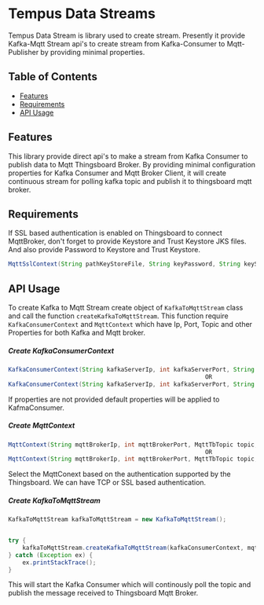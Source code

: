 # Tempus Data Streams

Tempus Data Stream is library used to create stream. Presently it provide Kafka-Mqtt Stream api's to create stream from Kafka-Consumer to Mqtt-Publisher by providing minimal properties.

## Table of Contents

- [Features](#features)
- [Requirements](#requirements)
- [API Usage](#api-usage)

## Features
This library provide direct api's to make a stream from Kafka Consumer to publish data to Mqtt Thingsboard Broker.
By providing minimal configuration properties for Kafka Consumer and Mqtt Broker Client, it will create continuous stream for polling kafka topic and publish it to thingsboard mqtt broker.

## Requirements
If SSL based authentication is enabled on Thingsboard to connect MqttBroker, don't forget to provide Keystore and Trust Keystore JKS files.
And also provide Password to Keystore and Trust Keystore.
```java
MqttSslContext(String pathKeyStoreFile, String keyPassword, String keyStorePassword, String pathTrustStoreFile, String trustStorePassword);
```

## API Usage
To create Kafka to Mqtt Stream create object of `KafkaToMqttStream` class and call the function `createKafkaToMqttStream`.
This function require  `KafkaConsumerContext` and `MqttContext` which have Ip, Port, Topic and other Properties for both Kafka and Mqtt broker.

##### Create KafkaConsumerContext
```java
KafkaConsumerContext(String kafkaServerIp, int kafkaServerPort, String kafkaTopic);
                                                        OR
KafkaConsumerContext(String kafkaServerIp, int kafkaServerPort, String kafkaTopic, Properties properties);
```
If properties are not provided default properties will be applied to KafmaConsumer.

##### Create MqttContext
```java
MqttContext(String mqttBrokerIp, int mqttBrokerPort, MqttTbTopic topic, String username)  /**TCP**/
                                                        OR
MqttContext(String mqttBrokerIp, int mqttBrokerPort, MqttTbTopic topic, MqttSslContext mqttSslContext) throws MqttSslException   /**SSL**/
```
Select the MqttConext based on the authentication supported by the Thingsboard. We can have TCP or SSL based authentication.
 
##### Create KafkaToMqttStream
```java
KafkaToMqttStream kafkaToMqttStream = new KafkaToMqttStream();


try {
    kafkaToMqttStream.createKafkaToMqttStream(kafkaConsumerContext, mqttContext);
} catch (Exception ex) {
    ex.printStackTrace();
}
```
This will start the Kafka Consumer which will continously poll the topic and publish the message received to Thingsboard Mqtt Broker.

